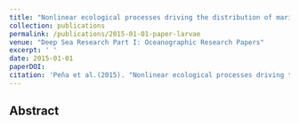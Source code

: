 ```yaml
---
title: "Nonlinear ecological processes driving the distribution of marine decapod larvae"
collection: publications
permalink: /publications/2015-01-01-paper-larvae
venue: "Deep Sea Research Part I: Oceanographic Research Papers"
excerpt: ' '
date: 2015-01-01
paperDOI: 
citation: 'Peña et al.(2015). "Nonlinear ecological processes driving the distribution of marine decapod larvae." <i>Deep Sea Research Part I: Oceanographic Research Papers</i>. 97, 92 -106.'
---
```


## Abstract
